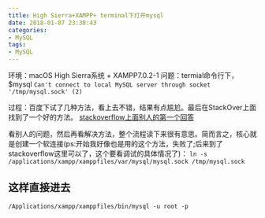 ```yaml
---
title: High Sierra+XAMPP+ terminal下打开mysql
date: 2018-01-07 23:38:43
categories:
- MySQL
tags:
- MySQL
---
```


环境：macOS High Sierra系统 + XAMPP7.0.2-1
问题：termial命令行下，$mysql
`Can't connect to local MySQL server through socket '/tmp/mysql.sock' (2)`


过程：百度下试了几种方法，看上去不错，结果有点尴尬。最后在StackOver上面找到了一个好的方法。
[stackoverflow上面别人的第一个回答](https://stackoverflow.com/questions/19749783/tried-every-thing-still-getting-error-2002-hy000-cant-connect-to-local-mysql)

看别人的问题，然后再看解决方法，整个流程读下来很有意思。简而言之，核心就是创建一个软连接(ps:开始我好像也是用的这个方法，失败了;后来到了stackoverflow这里可以了，这个要看调试的具体情况了)：
`ln -s /applications/xampp/xamppfiles/var/mysql/mysql.sock /tmp/mysql.sock`

## 这样直接进去 
```
/Applications/xampp/xamppfiles/bin/mysql -u root -p
```
